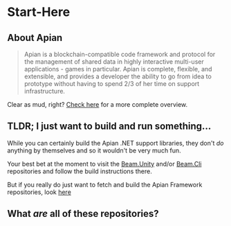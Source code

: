 # Start-Here

## About Apian

>Apian is a blockchain-compatible code framework and protocol for the management of shared data in highly interactive multi-user applications - games in particular. Apian is complete, flexible, and extensible, and provides a developer the ability to go from idea to prototype without having to spend 2/3 of her time on support infrastructure.

Clear as mud, right? [Check here](https://apian-framework.github.io/Start-Here/) for a more complete overview.



## TLDR; I just want to build and run something...

While you can certainly build the Apian .NET support libraries, they don't *do* anything by themselves and so it wouldn't be very much fun.

Your  best bet at the moment to visit the [Beam.Unity](https://github.com/Apian-Framework/Beam.Unity) and/or [Beam.Cli](https://github.com/Apian-Framework/Beam.Cli) repositories and follow the build instructions there.

But if you really do just want to fetch and build the Apian Framework repositories, look [here](install/README.md)

## What *are* all of these repositories?




